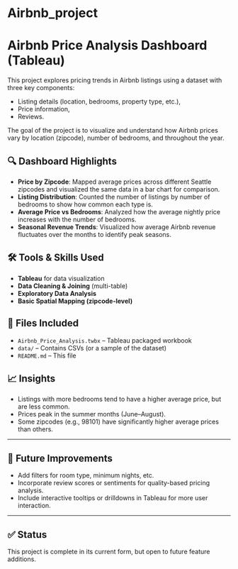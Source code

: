 # Airbnb_project

# Airbnb Price Analysis Dashboard (Tableau)

This project explores pricing trends in Airbnb listings using a dataset with three key components:
- Listing details (location, bedrooms, property type, etc.),
- Price information,
- Reviews.

The goal of the project is to visualize and understand how Airbnb prices vary by location (zipcode), number of bedrooms, and throughout the year.

## 🔍 Dashboard Highlights

- **Price by Zipcode**: Mapped average prices across different Seattle zipcodes and visualized the same data in a bar chart for comparison.
- **Listing Distribution**: Counted the number of listings by number of bedrooms to show how common each type is.
- **Average Price vs Bedrooms**: Analyzed how the average nightly price increases with the number of bedrooms.
- **Seasonal Revenue Trends**: Visualized how average Airbnb revenue fluctuates over the months to identify peak seasons.

## 🛠 Tools & Skills Used

- **Tableau** for data visualization
- **Data Cleaning & Joining** (multi-table)
- **Exploratory Data Analysis**
- **Basic Spatial Mapping (zipcode-level)**

## 📁 Files Included

- `Airbnb_Price_Analysis.twbx` – Tableau packaged workbook
- `data/` – Contains CSVs (or a sample of the dataset)
- `README.md` – This file

## 📈 Insights

- Listings with more bedrooms tend to have a higher average price, but are less common.
- Prices peak in the summer months (June–August).
- Some zipcodes (e.g., 98101) have significantly higher average prices than others.

---

## 🔧 Future Improvements

- Add filters for room type, minimum nights, etc.
- Incorporate review scores or sentiments for quality-based pricing analysis.
- Include interactive tooltips or drilldowns in Tableau for more user interaction.

---

## ✅ Status

This project is complete in its current form, but open to future feature additions.
